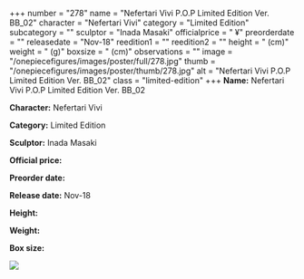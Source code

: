 +++
number = "278"
name = "Nefertari Vivi P.O.P Limited Edition Ver. BB_02"
character = "Nefertari Vivi"
category = "Limited Edition"
subcategory = ""
sculptor = "Inada Masaki"
officialprice = " ¥"
preorderdate = ""
releasedate = "Nov-18"
reedition1 = ""
reedition2 = ""
height = " (cm)"
weight = " (g)"
boxsize = " (cm)"
observations = ""
image = "/onepiecefigures/images/poster/full/278.jpg"
thumb = "/onepiecefigures/images/poster/thumb/278.jpg"
alt = "Nefertari Vivi P.O.P Limited Edition Ver. BB_02"
class = "limited-edition"
+++
**Name:** Nefertari Vivi P.O.P Limited Edition Ver. BB_02

**Character:** Nefertari Vivi

**Category:** Limited Edition 

**Sculptor:** Inada Masaki

**Official price:** 

**Preorder date:** 

**Release date:** Nov-18

**Height:** 

**Weight:** 

**Box size:** 

<img src="/onepiecefigures/images/poster/thumb/278.jpg">